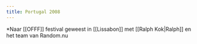 ```yaml
---
title: Portugal 2008
---
```

*Naar [[OFFF]] festival geweest in [[Lissabon]] met [[Ralph Kok|Ralph]] en het team van Random.nu
